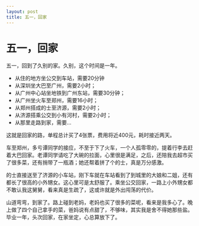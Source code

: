```yaml
---
layout: post
title: 五一，回家   
---
```


# 五一，回家 

五一，回到了久别的家。久别，这个时间是一年。

* 从住的地方坐公交到车站，需要20分钟
* 从深圳坐大巴至广州，需要2小时；
* 从广州中心站坐地铁到广州东站，需要30分钟；
* 从广州坐火车至郑州，需要16小时；
* 从郑州搭成的士至济源，需要2小时；
* 从济源搭乘公交到小有河村，需要2小时；
* 从那里走路到家，需要...

这就是回家的路，单程总计买了4张票，费用将近400元，耗时接近两天。

车至郑州，多亏谭同学的接应，不至于下了火车，一个人孤零零的，提着行李去赶着大巴回家。老谭同学请吃了大碗的拉面，心里很是满足，之后，还陪我去超市买了很多菜，还有捎带了一瓶酒；她还帮着拼了个的士，真是万分感激。

的士直接送至了济源的小车站，刚下车就在车站看到了到城里的大娘和二姐，还有都长了很高的小外甥女。这心里可是太舒服了。乘坐公交回家，一路上小外甥女都不敢认我这舅舅，看来真是生疏了，这或许就是外出闯荡的代价。

山道弯弯，到家了。路上碰到老妈，老妈也买了很多的菜呢，看来是我多心了。晚上做了四个自己拿手的菜，爸妈说有点甜了，不够味，其实我是舍不得她那些盐。毕业一年，头次回家，在家坐定，心总算放下了。
